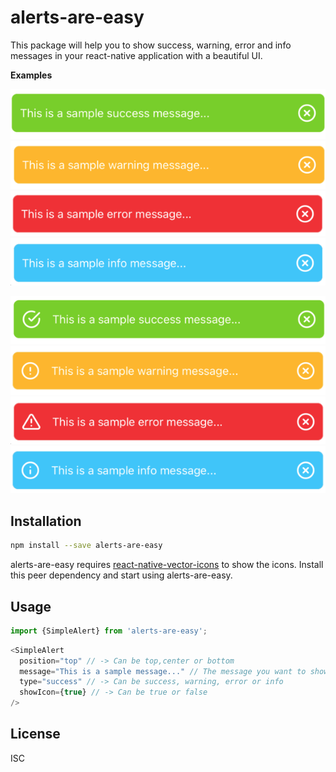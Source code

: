 # alerts-are-easy

This package will help you to show success, warning, error and info messages in your react-native application with a beautiful UI.

**Examples**

![N|Solid](https://raw.githubusercontent.com/Vyshakhcs1/alerts-are-easy/main/.github/images/sc-1.png)
![N|Solid](https://raw.githubusercontent.com/Vyshakhcs1/alerts-are-easy/main/.github/images/wr-1.png)
![N|Solid](https://raw.githubusercontent.com/Vyshakhcs1/alerts-are-easy/main/.github/images/er-1.png)
![N|Solid](https://raw.githubusercontent.com/Vyshakhcs1/alerts-are-easy/main/.github/images/inf-1.png)

![N|Solid](https://raw.githubusercontent.com/Vyshakhcs1/alerts-are-easy/main/.github/images/sc-2.png)
![N|Solid](https://raw.githubusercontent.com/Vyshakhcs1/alerts-are-easy/main/.github/images/wr-2.png)
![N|Solid](https://raw.githubusercontent.com/Vyshakhcs1/alerts-are-easy/main/.github/images/er-2.png)
![N|Solid](https://raw.githubusercontent.com/Vyshakhcs1/alerts-are-easy/main/.github/images/inf-2.png)

## Installation

```bash
npm install --save alerts-are-easy
```

alerts-are-easy requires [react-native-vector-icons](https://www.npmjs.com/package/react-native-vector-icons/) to show the icons.
Install this peer dependency and start using alerts-are-easy.

## Usage

```js
import {SimpleAlert} from 'alerts-are-easy';
```

```js
<SimpleAlert
  position="top" // -> Can be top,center or bottom
  message="This is a sample message..." // The message you want to show
  type="success" // -> Can be success, warning, error or info
  showIcon={true} // -> Can be true or false
/>
```

## License

ISC
